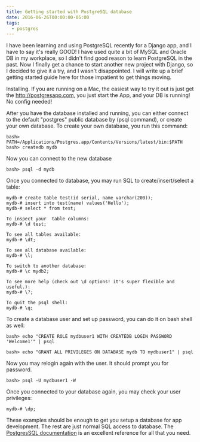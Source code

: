```yaml
---
title: Getting started with PostgreSQL database
date: 2016-06-26T00:00:00-05:00
tags:
  - postgres
---
```


I have been learning and using PostgreSQL recently for a Django app, and I have to say it's really GOOD! I have used quite a bit of MySQL and Oracle DB in my workplace, so I didn't find good reason to learn PostgreSQL in the past. Now I finally get a chance to start another new project with Django, so I decided to give it a try, and I wasn't disappointed. I will write up a brief getting started guide here for those impatient to get things moving.

Installing. If you are running on a Mac, the easiest way to try it out is just get the http://postgresapp.com, you just start the App, and your DB is running! No config needed!

After you have the database installed and running, you can either connect to the default "postgres" public database by (psql command), or create your own database. To create your own database, you run this command:

	bash> PATH=/Applications/Postgres.app/Contents/Versions/latest/bin:$PATH
	bash> createdb mydb

Now you can connect to the new database

	bash> psql -d mydb

Once you connected to database, you may run SQL to create/insert/select a table:

```
mydb-# create table test(id serial, name varchar(200));
mydb-# insert into test(name) values('Hello');
mydb-# select * from test; 

To inspect your  table columns:
mydb-# \d test;

To see all tables available:
mydb-# \dt;

To see all database available:
mydb-# \l;

To switch to another database:
mydb-# \c mydb2;

To see more help (check out \d options! it's super flexible and useful.):
mydb-# \?;

To quit the psql shell:
mydb-# \q;
```

To create a database user and set up password, you can do it on bash shell as well:

	bash> echo "CREATE ROLE mydbuser1 WITH CREATEDB LOGIN PASSWORD 'Welcome1'" | psql

	bash> echo "GRANT ALL PRIVILEGES ON DATABASE mydb TO mydbuser1" | psql

Now you may relogin again with the user. It should prompt you for password.

	bash> psql -U mydbuser1 -W

     

Once you connected to your database again, you may check your user privileges:

	mydb-# \dp;

These examples should be enough to get you setup a database for app development. The rest are just normal SQL access to database. The [PostgresSQL documentation](https://www.postgresql.org/docs/9.5/static/index.html) is an excellent reference for all that you need.
